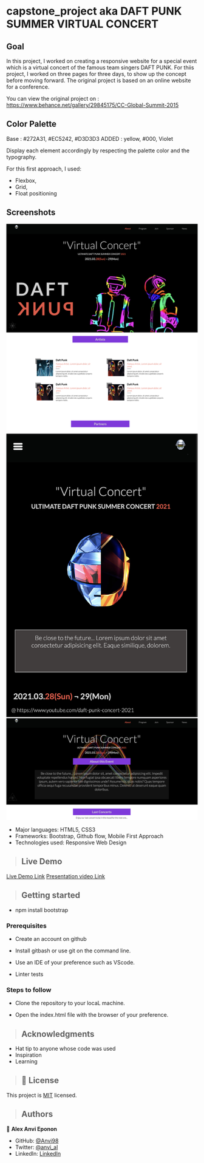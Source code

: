 # capstone_project aka DAFT PUNK SUMMER VIRTUAL CONCERT

## Goal

In this project, I worked on creating a responsive website for a special event which is a virtual concert of the famous team singers DAFT PUNK. For thiis project, I worked on three pages for three days, to show up the concept before moving forward. 
The original project is based on an online website for a conference.

You can view the original project on : 
https://www.behance.net/gallery/29845175/CC-Global-Summit-2015

## Color Palette

Base : #272A31, #EC5242, #D3D3D3
ADDED : yellow, #000, Violet

Display each element accordingly by respecting the palette color and the typography.

For this first approach, I used:
- Flexbox,
- Grid,
- Float positioning 

## Screenshots

![screenshot](img/screen1.png)
![screenshot](img/screen2.png)
![screenshot](img/screen3.png)
![screenshot](img/screen4.png)

- Major languages: HTML5, CSS3
- Frameworks: Bootstrap, Github flow, Mobile First Approach
- Technologies used: Responsive Web Design

>## Live Demo
[Live Demo Link](https://anvi98.github.io/capstone_project/)
[Presentation video Link](https://www.loom.com/share/4dc296b96c524a759c1be1394af8fd8c)
>## Getting started

- npm install bootstrap

### Prerequisites

- Create an account on github

- Install gitbash or use git on the command line.

- Use an IDE of your preference such as VScode.
  
- Linter tests

### Steps to follow

- Clone the repository to your locaL machine.

- Open the index.html file with the browser of your preference.

>## Acknowledgments

- Hat tip to anyone whose code was used
- Inspiration
- Learning

>## 📝 License

This project is [MIT](./LICENSE) licensed.

>## Authors
 👤 **Alex Anvi Eponon**
- GitHub: [@Anvi98](https://github.com/Anvi98)
- Twitter: [@anvi_al](https://twitter.com/anvi_al)
- LinkedIn: [LinkedIn](https://www.linkedin.com/in/anvi-alex-eponon/)

